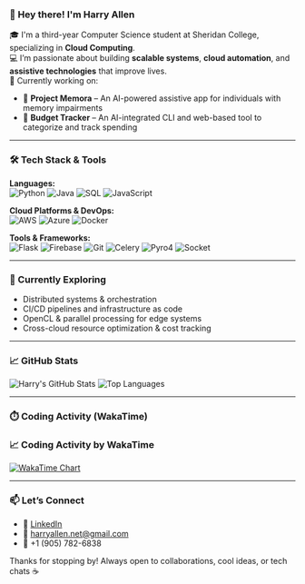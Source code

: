 ### 👋 Hey there! I'm Harry Allen

🎓 I'm a third-year Computer Science student at Sheridan College, specializing in **Cloud Computing**.  
💻 I’m passionate about building **scalable systems**, **cloud automation**, and **assistive technologies** that improve lives.  
🚀 Currently working on:  
- 🧠 **Project Memora** – An AI-powered assistive app for individuals with memory impairments  
- 🧾 **Budget Tracker** – An AI-integrated CLI and web-based tool to categorize and track spending  

---

### 🛠️ Tech Stack & Tools

**Languages:**  
![Python](https://img.shields.io/badge/-Python-3776AB?style=flat-square&logo=python&logoColor=white)
![Java](https://img.shields.io/badge/-Java-007396?style=flat-square&logo=java&logoColor=white)
![SQL](https://img.shields.io/badge/-SQL-4479A1?style=flat-square&logo=mysql&logoColor=white)
![JavaScript](https://img.shields.io/badge/-JavaScript-F7DF1E?style=flat-square&logo=javascript&logoColor=black)

**Cloud Platforms & DevOps:**  
![AWS](https://img.shields.io/badge/-AWS-232F3E?style=flat-square&logo=amazon-aws&logoColor=white)
![Azure](https://img.shields.io/badge/-Azure-0078D4?style=flat-square&logo=microsoft-azure&logoColor=white)
![Docker](https://img.shields.io/badge/-Docker-2496ED?style=flat-square&logo=docker&logoColor=white)

**Tools & Frameworks:**  
![Flask](https://img.shields.io/badge/-Flask-000000?style=flat-square&logo=flask&logoColor=white)
![Firebase](https://img.shields.io/badge/-Firebase-FFCA28?style=flat-square&logo=firebase&logoColor=black)
![Git](https://img.shields.io/badge/-Git-F05032?style=flat-square&logo=git&logoColor=white)
![Celery](https://img.shields.io/badge/-Celery-37814A?style=flat-square&logo=celery&logoColor=white)
![Pyro4](https://img.shields.io/badge/-Pyro4-3776AB?style=flat-square&logo=python&logoColor=white)
![Socket](https://img.shields.io/badge/-Socket-FF6F00?style=flat-square)

---

### 🌱 Currently Exploring

- Distributed systems & orchestration  
- CI/CD pipelines and infrastructure as code  
- OpenCL & parallel processing for edge systems  
- Cross-cloud resource optimization & cost tracking

---

### 📈 GitHub Stats

![Harry's GitHub Stats](https://github-readme-stats.vercel.app/api?username=harryallenp1&show_icons=true&theme=default)
![Top Languages](https://github-readme-stats.vercel.app/api/top-langs/?username=harryallenp1&layout=compact&hide=jupyter%20notebook)

---

### ⏱️ Coding Activity (WakaTime)
### 📈 Coding Activity by WakaTime

[![WakaTime Chart](https://wakatime.com/share/@harryallen/be92317b-f2cb-4608-b077-bbd47f24c5b5.png)](https://wakatime.com/)

---

### 📫 Let’s Connect

- 🔗 [LinkedIn](https://www.linkedin.com/in/harry-allen-profile)  
- 💌 harryallen.net@gmail.com  
- 📱 +1 (905) 782-6838  

Thanks for stopping by! Always open to collaborations, cool ideas, or tech chats ☕
